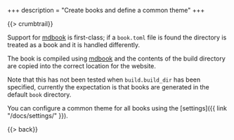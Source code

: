 +++
description = "Create books and define a common theme"
+++

{{> crumbtrail}}

Support for [mdbook][] is first-class; if a `book.toml` file is found the directory is treated as a book and it is handled differently.

The book is compiled using [mdbook][] and the contents of the build directory are copied into the correct location for the website.

Note that this has not been tested when `build.build_dir` has been specified, currently the expectation is that books are generated in the default `book` directory.

You can configure a common theme for all books using the [settings]({{ link "/docs/settings/" }}).

{{> back}}

[mdbook]: https://github.com/rust-lang/mdBook

